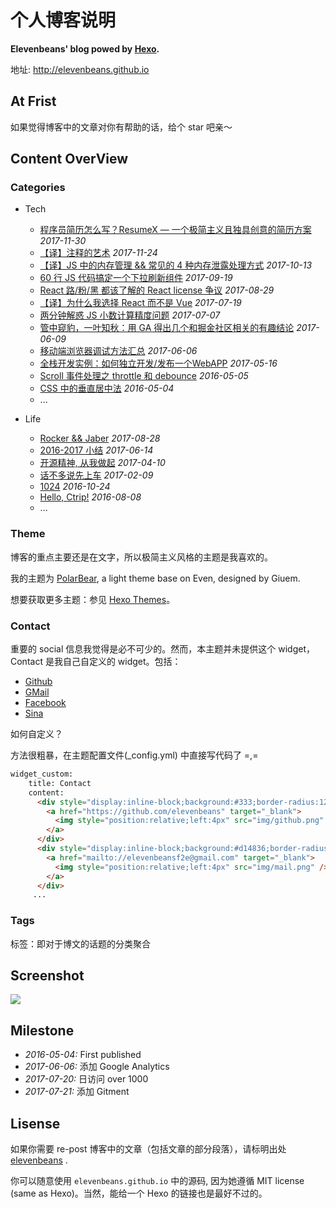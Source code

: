 # 个人博客说明

**Elevenbeans' blog powed by [Hexo](https://hexo.io/).**

地址: <http://elevenbeans.github.io>

## At Frist

如果觉得博客中的文章对你有帮助的话，给个 star 吧亲～

## Content OverView

### Categories

+ Tech
  + [程序员简历怎么写？ResumeX — 一个极简主义且独具创意的简历方案](http://elevenbeans.github.io/2017/11/30/resume-x/) *2017-11-30*
  + [【译】注释的艺术](http://elevenbeans.github.io/2017/11/24/art-of-comments/) *2017-11-24*
  + [【译】JS 中的内存管理 && 常见的 4 种内存泄露处理方式](http://elevenbeans.github.io/2017/10/13/js-memory-management/) *2017-10-13*
  + [60 行 JS 代码搞定一个下拉刷新组件](http://elevenbeans.github.io/2017/09/19/pull-to-refresh/) *2017-09-19*
  + [React 路/粉/黑 都该了解的 React license 争议](http://elevenbeans.github.io/2017/08/29/Explaining-React-s-license/) *2017-08-29*
  + [【译】为什么我选择 React 而不是 Vue](http://elevenbeans.github.io/2017/07/19/Why-React/) *2017-07-19*
  + [两分钟解惑 JS 小数计算精度问题](http://elevenbeans.github.io/2017/07/07/floating-point-issue/) *2017-07-07*
  + [管中窥豹，一叶知秋：用 GA 得出几个和掘金社区相关的有趣结论](http://elevenbeans.github.io/2017/06/08/GA-for-juejin/) *2017-06-09*
  + [移动端浏览器调试方法汇总](http://elevenbeans.github.io/2017/06/06/%E7%A7%BB%E5%8A%A8%E7%AB%AF%E6%B5%8F%E8%A7%88%E5%99%A8%E8%B0%83%E8%AF%95%E6%96%B9%E6%B3%95%E6%B1%87%E6%80%BB/) *2017-06-06*
  + [全栈开发实例：如何独立开发/发布一个WebAPP](http://elevenbeans.github.io/2017/05/16/%E6%92%B8%E4%BA%86%E4%B8%80%E4%B8%AA%E6%8A%95%E7%A5%A8App/) *2017-05-16*
  + [Scroll 事件处理之 throttle 和 debounce](http://elevenbeans.github.io/2016/05/05/scroll%E4%BA%8B%E4%BB%B6%E5%A4%84%E7%90%86%E4%B9%8B-throttle-%E5%92%8C-debounce/) *2016-05-05*
  + [CSS 中的垂直居中法](http://elevenbeans.github.io/2016/05/04/css-%E4%B8%AD%E7%9A%84%E5%9E%82%E7%9B%B4%E5%B1%85%E4%B8%AD%E6%B3%95/) *2016-05-04*
  + ...

+ Life
  + [Rocker && Jaber](http://elevenbeans.github.io/2017/08/28/Rocker-Jaber-0/) *2017-08-28*
  + [2016-2017 小结](http://elevenbeans.github.io/2017/06/12/summary-of-my-2016-2017/) *2017-06-14*
  + [开源精神, 从我做起](http://elevenbeans.github.io/2017/04/10/%E5%BC%80%E6%BA%90%E7%B2%BE%E7%A5%9E%E4%BB%8E%E6%88%91%E5%81%9A%E8%B5%B7/) *2017-04-10*
  + [话不多说先上车](http://elevenbeans.github.io/2017/02/09/%E6%88%BF%E5%AD%90/) *2017-02-09*
  + [1024](http://elevenbeans.github.io/2016/10/24/1024/) *2016-10-24*
  + [Hello, Ctrip!](http://elevenbeans.github.io/2016/08/08/helloCtrip/) *2016-08-08*
  + ...

### Theme

博客的重点主要还是在文字，所以极简主义风格的主题是我喜欢的。

我的主题为 [PolarBear](https://github.com/frostfan/hexo-theme-polarbear), a light theme base on Even, designed by Giuem.

想要获取更多主题：参见 [Hexo Themes](https://hexo.io/themes/)。

### Contact

重要的 social 信息我觉得是必不可少的。然而，本主题并未提供这个 widget，Contact 是我自己自定义的 widget。包括：

+ [Github](https://github.com/elevenbeans)
+ [GMail](mailto://elevenbeansf2e@gmail.com)
+ [Facebook](https://www.facebook.com/profile.php?id=100001896103903)
+ [Sina](http://weibo.com/2381593582/profile?topnav=1&wvr=6)

如何自定义？

方法很粗暴，在主题配置文件(_config.yml) 中直接写代码了 =,=

```html
widget_custom:
    title: Contact
    content:
      <div style="display:inline-block;background:#333;border-radius:12px;width:24px;height:24px">
        <a href="https://github.com/elevenbeans" target="_blank">
          <img style="position:relative;left:4px" src="img/github.png" />
        </a>
      </div>
      <div style="display:inline-block;background:#d14836;border-radius:12px;width:24px;height:24px">
        <a href="mailto://elevenbeansf2e@gmail.com" target="_blank">
          <img style="position:relative;left:4px" src="img/mail.png" />
        </a>
      </div>
     ...
```

### Tags

标签：即对于博文的话题的分类聚合

## Screenshot

![](https://raw.githubusercontent.com/elevenbeans/grocery/master/contactLogo/ScreenShot.png)


## Milestone

+ *2016-05-04:* First published
+ *2017-06-06:* 添加 Google Analytics
+ *2017-07-20:* 日访问 over 1000
+ *2017-07-21:* 添加 Gitment

## Lisense

如果你需要 re-post 博客中的文章（包括文章的部分段落），请标明出处 <a href="http://elevenbeans.github.io">elevenbeans</a> .

你可以随意使用 `elevenbeans.github.io` 中的源码, 因为她遵循 MIT license (same as Hexo)。当然，能给一个 Hexo 的链接也是最好不过的。
